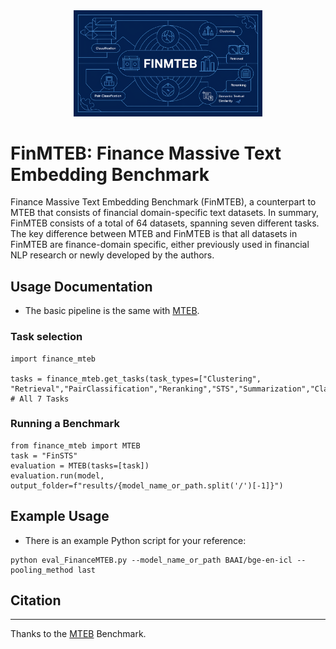 <div align="center">
    <img src="source/main.png" alt="Logo" width="60%" />
</div>

# FinMTEB: Finance Massive Text Embedding Benchmark
Finance Massive Text Embedding Benchmark (FinMTEB), a counterpart to MTEB that consists of financial domain-specific text datasets. In summary, FinMTEB consists of a total of 64 datasets, spanning seven different tasks. The key difference between MTEB and FinMTEB is that all datasets in FinMTEB are finance-domain specific, either previously used in financial NLP research or newly developed by the authors.  

## Usage Documentation
* The basic pipeline is the same with [MTEB](https://github.com/embeddings-benchmark/mteb). 

### Task selection
```
import finance_mteb 

tasks = finance_mteb.get_tasks(task_types=["Clustering", "Retrieval","PairClassification","Reranking","STS","Summarization","Classification"]) # All 7 Tasks
```

### Running a Benchmark

```
from finance_mteb import MTEB
task = "FinSTS"
evaluation = MTEB(tasks=[task])
evaluation.run(model, output_folder=f"results/{model_name_or_path.split('/')[-1]}")
```

## Example Usage
* There is an example Python script for your reference:
```
python eval_FinanceMTEB.py --model_name_or_path BAAI/bge-en-icl --pooling_method last
```

## Citation

--------
Thanks to the [MTEB](https://github.com/embeddings-benchmark/mteb) Benchmark.
